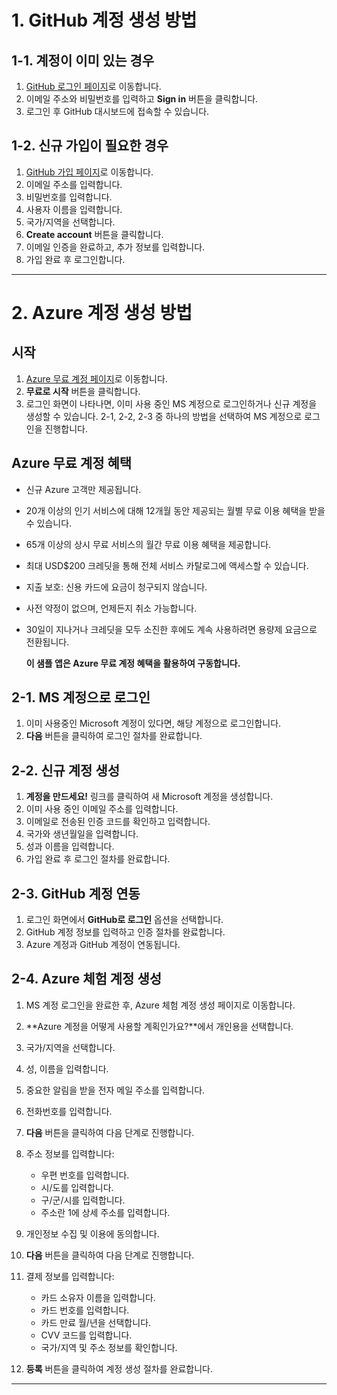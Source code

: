 # 1. GitHub 계정 생성 방법

## 1-1. 계정이 이미 있는 경우
1. [GitHub 로그인 페이지](https://github.com/login)로 이동합니다.
2. 이메일 주소와 비밀번호를 입력하고 **Sign in** 버튼을 클릭합니다.
3. 로그인 후 GitHub 대시보드에 접속할 수 있습니다.

## 1-2. 신규 가입이 필요한 경우
1. [GitHub 가입 페이지](https://github.com/signup)로 이동합니다.
2. 이메일 주소를 입력합니다.
3. 비밀번호를 입력합니다. 
4. 사용자 이름을 입력합니다.
5. 국가/지역을 선택합니다.
6. **Create account** 버튼을 클릭합니다.
7. 이메일 인증을 완료하고, 추가 정보를 입력합니다.
8. 가입 완료 후 로그인합니다.

---

# 2. Azure 계정 생성 방법

## 시작
1. [Azure 무료 계정 페이지](https://azure.microsoft.com/free/)로 이동합니다.
2. **무료로 시작** 버튼을 클릭합니다.
3. 로그인 화면이 나타나면, 이미 사용 중인 MS 계정으로 로그인하거나 신규 계정을 생성할 수 있습니다. 2-1, 2-2, 2-3 중 하나의 방법을 선택하여 MS 계정으로 로그인을 진행합니다.

## Azure 무료 계정 혜택
- 신규 Azure 고객만 제공됩니다.
- 20개 이상의 인기 서비스에 대해 12개월 동안 제공되는 월별 무료 이용 혜택을 받을 수 있습니다.
- 65개 이상의 상시 무료 서비스의 월간 무료 이용 혜택을 제공합니다.
- 최대 USD$200 크레딧을 통해 전체 서비스 카탈로그에 액세스할 수 있습니다.
- 지출 보호: 신용 카드에 요금이 청구되지 않습니다.
- 사전 약정이 없으며, 언제든지 취소 가능합니다.
- 30일이 지나거나 크레딧을 모두 소진한 후에도 계속 사용하려면 용량제 요금으로 전환됩니다.

    **이 샘플 앱은 Azure 무료 계정 혜택을 활용하여 구동합니다.**


## 2-1. MS 계정으로 로그인
1. 이미 사용중인 Microsoft 계정이 있다면, 해당 계정으로 로그인합니다.
2. **다음** 버튼을 클릭하여 로그인 절차를 완료합니다.

## 2-2. 신규 계정 생성
1. **계정을 만드세요!** 링크를 클릭하여 새 Microsoft 계정을 생성합니다.
2. 이미 사용 중인 이메일 주소를 입력합니다.
3. 이메일로 전송된 인증 코드를 확인하고 입력합니다.
4. 국가와 생년월일을 입력합니다.
5. 성과 이름을 입력합니다.
6. 가입 완료 후 로그인 절차를 완료합니다.

## 2-3. GitHub 계정 연동
1. 로그인 화면에서 **GitHub로 로그인** 옵션을 선택합니다.
2. GitHub 계정 정보를 입력하고 인증 절차를 완료합니다.
3. Azure 계정과 GitHub 계정이 연동됩니다.

## 2-4. Azure 체험 계정 생성
1. MS 계정 로그인을 완료한 후, Azure 체험 계정 생성 페이지로 이동합니다.

2. **Azure 계정을 어떻게 사용할 계획인가요?**에서 개인용을 선택합니다.
3. 국가/지역을 선택합니다.
4. 성, 이름을 입력합니다.
5. 중요한 알림을 받을 전자 메일 주소를 입력합니다.
6. 전화번호를 입력합니다.
7. **다음** 버튼을 클릭하여 다음 단계로 진행합니다.
8. 주소 정보를 입력합니다:
   - 우편 번호를 입력합니다.
   - 시/도를 입력합니다.
   - 구/군/시를 입력합니다.
   - 주소란 1에 상세 주소를 입력합니다.
9. 개인정보 수집 및 이용에 동의합니다.
10. **다음** 버튼을 클릭하여 다음 단계로 진행합니다.
11. 결제 정보를 입력합니다:
    - 카드 소유자 이름을 입력합니다.
    - 카드 번호를 입력합니다.
    - 카드 만료 월/년을 선택합니다.
    - CVV 코드를 입력합니다.
    - 국가/지역 및 주소 정보를 확인합니다.
12. **등록** 버튼을 클릭하여 계정 생성 절차를 완료합니다.

---
